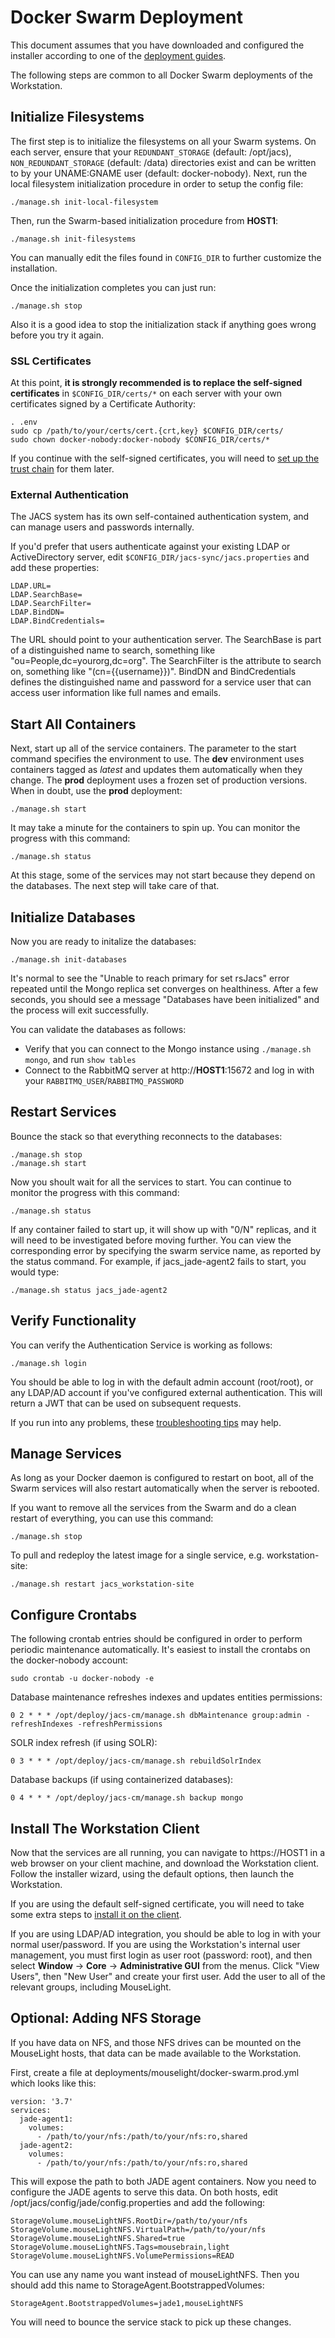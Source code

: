 # Docker Swarm Deployment

This document assumes that you have downloaded and configured the installer according to one of the [deployment guides](../README.md). 

The following steps are common to all Docker Swarm deployments of the Workstation.


## Initialize Filesystems

The first step is to initialize the filesystems on all your Swarm systems. On each server, ensure that your `REDUNDANT_STORAGE` (default: /opt/jacs), `NON_REDUNDANT_STORAGE` (default: /data) directories exist and can be written to by your UNAME:GNAME user (default: docker-nobody).
Next, run the local filesystem initialization procedure in order to setup the config file:
```
./manage.sh init-local-filesystem
```

Then, run the Swarm-based initialization procedure from **HOST1**:
```
./manage.sh init-filesystems
```

You can manually edit the files found in `CONFIG_DIR` to further customize the installation. 

Once the initialization completes you can just run:
```
./manage.sh stop
```
Also it is a good idea to stop the initialization stack if anything goes wrong before you try it again.

### SSL Certificates

At this point, **it is strongly recommended is to replace the self-signed certificates** in `$CONFIG_DIR/certs/*` on each server with your own certificates signed by a Certificate Authority:
```
. .env
sudo cp /path/to/your/certs/cert.{crt,key} $CONFIG_DIR/certs/
sudo chown docker-nobody:docker-nobody $CONFIG_DIR/certs/*
```

If you continue with the self-signed certificates, you will need to [set up the trust chain](SelfSignedCerts.md) for them later.


### External Authentication

The JACS system has its own self-contained authentication system, and can manage users and passwords internally.

If you'd prefer that users authenticate against your existing LDAP or ActiveDirectory server, edit `$CONFIG_DIR/jacs-sync/jacs.properties` and add these properties:
```
LDAP.URL=
LDAP.SearchBase=
LDAP.SearchFilter=
LDAP.BindDN=
LDAP.BindCredentials=
```

The URL should point to your authentication server. The SearchBase is part of a distinguished name to search, something like "ou=People,dc=yourorg,dc=org". The SearchFilter is the attribute to search on, something like "(cn={{username}})". BindDN and BindCredentials defines the distinguished name and password for a service user that can access user information like full names and emails.


## Start All Containers

Next, start up all of the service containers. The parameter to the start command specifies the environment to use. The **dev** environment uses containers tagged as *latest* and updates them automatically when they change. The **prod** deployment uses a frozen set of production versions. When in doubt, use the **prod** deployment:
```
./manage.sh start
```

It may take a minute for the containers to spin up. You can monitor the progress with this command:
```
./manage.sh status
```

At this stage, some of the services may not start because they depend on the databases. The next step will take care of that.


## Initialize Databases

Now you are ready to initalize the databases:
```
./manage.sh init-databases
```

It's normal to see the "Unable to reach primary for set rsJacs" error repeated until the Mongo replica set converges on healthiness. After a few seconds, you should see a message "Databases have been initialized" and the process will exit successfully.

You can validate the databases as follows:
* Verify that you can connect to the Mongo instance using `./manage.sh mongo`, and run `show tables`
* Connect to the RabbitMQ server at http://**HOST1**:15672 and log in with your `RABBITMQ_USER`/`RABBITMQ_PASSWORD`


## Restart Services

Bounce the stack so that everything reconnects to the databases:
```
./manage.sh stop
./manage.sh start
```

Now you shoult wait for all the services to start. You can continue to monitor the progress with this command:

```
./manage.sh status
```

If any container failed to start up, it will show up with "0/N" replicas, and it will need to be investigated before moving further. You can view the corresponding error by specifying the swarm service name, as reported by the status command. For example, if jacs_jade-agent2 fails to start, you would type:
```
./manage.sh status jacs_jade-agent2
```


## Verify Functionality

You can verify the Authentication Service is working as follows:

```
./manage.sh login
```

You should be able to log in with the default admin account (root/root), or any LDAP/AD account if you've configured external authentication. This will return a JWT that can be used on subsequent requests.

If you run into any problems, these [troubleshooting tips](Troubleshooting.md) may help.


## Manage Services

As long as your Docker daemon is configured to restart on boot, all of the Swarm services will also restart automatically when the server is rebooted.

If you want to remove all the services from the Swarm and do a clean restart of everything, you can use this command:
```
./manage.sh stop
```

To pull and redeploy the latest image for a single service, e.g. workstation-site:
```
./manage.sh restart jacs_workstation-site
```

## Configure Crontabs

The following crontab entries should be configured in order to perform periodic maintenance automatically. It's easiest to install the crontabs on the docker-nobody account:

```
sudo crontab -u docker-nobody -e
```

Database maintenance refreshes indexes and updates entities permissions:
```
0 2 * * * /opt/deploy/jacs-cm/manage.sh dbMaintenance group:admin -refreshIndexes -refreshPermissions
```

SOLR index refresh (if using SOLR):
```
0 3 * * * /opt/deploy/jacs-cm/manage.sh rebuildSolrIndex
```


Database backups (if using containerized databases):
```
0 4 * * * /opt/deploy/jacs-cm/manage.sh backup mongo
```


## Install The Workstation Client

Now that the services are all running, you can navigate to https://HOST1 in a web browser on your client machine, and download the Workstation client. Follow the installer wizard, using the default options, then launch the Workstation.

If you are using the default self-signed certificate, you will need to take some extra steps to [install it on the client](SelfSignedCerts.md).

If you are using LDAP/AD integration, you should be able to log in with your normal user/password. If you are using the Workstation's internal user management, you must first login as user root (password: root), and then select **Window** → **Core** → **Administrative GUI** from the menus. Click "View Users", then "New User" and create your first user. Add the user to all of the relevant groups, including MouseLight.


## Optional: Adding NFS Storage

If you have data on NFS, and those NFS drives can be mounted on the MouseLight hosts, that data can be made available to the Workstation.

First, create a file at deployments/mouselight/docker-swarm.prod.yml which looks like this:
```
version: '3.7'
services:
  jade-agent1:
    volumes:
      - /path/to/your/nfs:/path/to/your/nfs:ro,shared
  jade-agent2:
    volumes:
      - /path/to/your/nfs:/path/to/your/nfs:ro,shared
```

This will expose the path to both JADE agent containers. Now you need to configure the JADE agents to serve this data. On both hosts, edit /opt/jacs/config/jade/config.properties and add the following:

```
StorageVolume.mouseLightNFS.RootDir=/path/to/your/nfs
StorageVolume.mouseLightNFS.VirtualPath=/path/to/your/nfs
StorageVolume.mouseLightNFS.Shared=true
StorageVolume.mouseLightNFS.Tags=mousebrain,light
StorageVolume.mouseLightNFS.VolumePermissions=READ
```

You can use any name you want instead of mouseLightNFS. Then you should add this name to StorageAgent.BootstrappedVolumes:
```
StorageAgent.BootstrappedVolumes=jade1,mouseLightNFS
```

You will need to bounce the service stack to pick up these changes.

